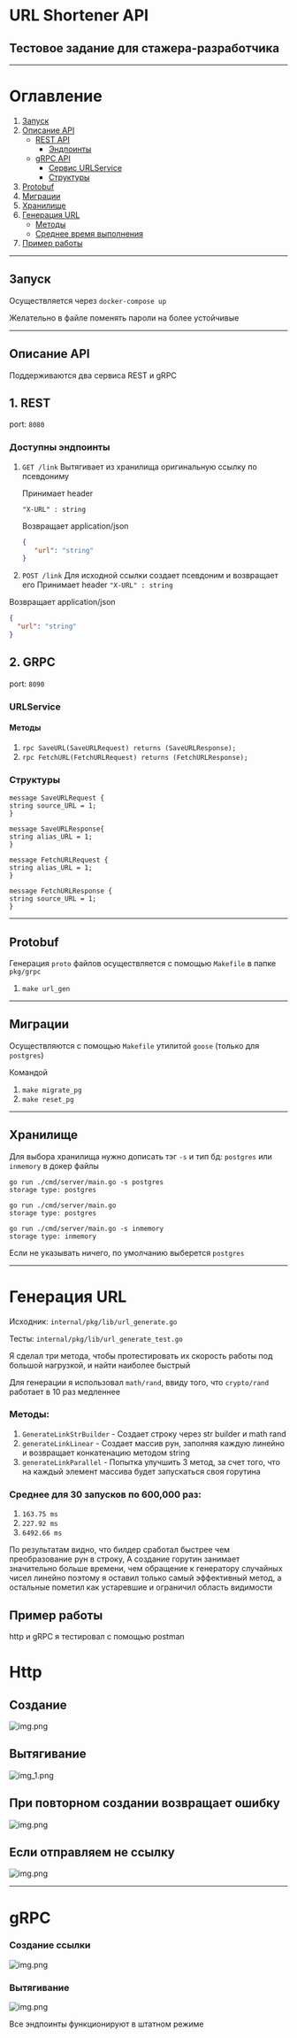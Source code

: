 # URL Shortener API

## Тестовое задание для стажера-разработчика

---

# Оглавление

1. [Запуск](#запуск)
2. [Описание API](#описание-api)
    - [REST API](#rest-api)
        - [Эндпоинты](#эндпоинты)
    - [gRPC API](#grpc-api)
        - [Сервис URLService](#сервис-urlservice)
        - [Структуры](#структуры)
3. [Protobuf](#protobuf)
4. [Миграции](#миграции)
5. [Хранилище](#хранилище)
6. [Генерация URL](#генерация-url)
    - [Методы](#методы)
    - [Среднее время выполнения](#среднее-время-выполнения)
7. [Пример работы](#пример-работы)

---

## Запуск

Осуществляется через `docker-compose up`

Желательно в файле поменять пароли на более устойчивые

---
## Описание API

Поддерживаются два сервиса
REST и gRPC

## 1. REST

 port: `8080`

### Доступны эндпоинты

1. `GET /link`
   Вытягивает из хранилища оригинальную ссылку по псевдониму
   
   Принимает header

   `"X-URL" : string`

   Возвращает application/json
   ```json
   {
      "url": "string"
   }
   ```
2. `POST /link`
   Для исходной ссылки создает псевдоним и возвращает его
   Принимает header
   `"X-URL" : string`

Возвращает application/json

```json
{
  "url": "string"
}
```

## 2. GRPC
port: `8090`

### URLService

#### Методы

1. `rpc SaveURL(SaveURLRequest) returns (SaveURLResponse);`
2. `rpc FetchURL(FetchURLRequest) returns (FetchURLResponse);`

### Структуры

```
message SaveURLRequest {
string source_URL = 1;
}

message SaveURLResponse{
string alias_URL = 1;
}

message FetchURLRequest {
string alias_URL = 1;
}

message FetchURLResponse {
string source_URL = 1;
}
```

---

## Protobuf

Генерация `proto` файлов осуществляется с помощью `Makefile` в папке `pkg/grpc`

1. `make url_gen`

---

## Миграции

Осуществляются с помощью `Makefile` утилитой `goose` (только для `postgres`)

Командой

1. `make migrate_pg`
2. `make reset_pg`

---

## Хранилище

Для выбора хранилища нужно дописать тэг `-s` и тип бд: `postgres` или `inmemory` в докер файлы

```
go run ./cmd/server/main.go -s postgres
storage type: postgres

go run ./cmd/server/main.go
storage type: postgres
```

```
go run ./cmd/server/main.go -s inmemory
storage type: inmemory
```

Если не указывать ничего, по умолчанию выберется `postgres`

---

# Генерация URL

Исходник: `internal/pkg/lib/url_generate.go`

Тесты: `internal/pkg/lib/url_generate_test.go`

Я сделал три метода, чтобы протестировать их скорость работы под большой нагрузкой, и найти наиболее быстрый

Для генерации я использовал `math/rand`, ввиду того, что `crypto/rand` работает в 10 раз медленнее

### Методы:

1. `GenerateLinkStrBuilder` - Создает строку через str builder и math rand
2. `generateLinkLinear` - Создает массив рун, заполняя каждую линейно и возвращает конкатенацию методом string
3. `generateLinkParallel` - Попытка улучшить 3 метод, за счет того, что на каждый элемент массива будет запускаться своя
   горутина

### Среднее для 30 запусков по 600,000 раз:

1. `163.75 ms`
2. `227.92 ms`
3. `6492.66 ms`

По результатам видно, что билдер сработал быстрее чем преобразование рун в строку,
А создание горутин занимает значительно больше времени, чем обращение к генератору случайных чисел линейно
поэтому я оставил только самый эффективный метод, а остальные пометил как устаревшие и ограничил область видимости

## Пример работы

http и gRPC
я тестировал с помощью postman

# Http

## Создание

![img.png](pkg/images/img.png)

## Вытягивание

![img_1.png](pkg/images/img_1.png)

## При повторном создании возвращает ошибку

![img.png](pkg/images/img_2.png)

## Если отправляем не ссылку

![img.png](pkg/images/img_3.png)

---

# gRPC

### Создание ссылки

![img.png](pkg/images/img_4.png)

### Вытягивание

![img.png](pkg/images/img_5.png)

Все эндпоинты функционируют в штатном режиме
